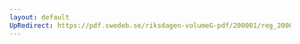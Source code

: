 ```yaml
---
layout: default
UpRedirect: https://pdf.swedeb.se/riksdagen-volumeG-pdf/200001/reg_200001/reg_200001_0111.pdf
---
```

